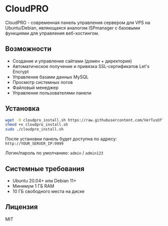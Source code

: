 # CloudPRO

CloudPRO - современная панель управления сервером для VPS на Ubuntu/Debian, являющаяся аналогом ISPmanager с базовыми функциями для управления веб-хостингом.

## Возможности

- Создание и управление сайтами (домен + директория)
- Автоматическое получение и привязка SSL-сертификатов Let's Encrypt
- Управление базами данных MySQL
- Просмотр системных логов
- Файловый менеджер
- Управление пользователями панели

## Установка

```bash
wget -O cloudpro_install.sh https://raw.githubusercontent.com/VerTusOffical/cloudpro/main/install.sh
chmod +x cloudpro_install.sh
sudo ./cloudpro_install.sh
```

После установки панель будет доступна по адресу: `http://YOUR_SERVER_IP:9999`

Логин/пароль по умолчанию: `admin` / `admin123`

## Системные требования

- Ubuntu 20.04+ или Debian 11+
- Минимум 1 ГБ RAM
- 10 ГБ свободного места на диске

## Лицензия

MIT 